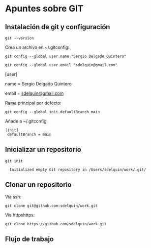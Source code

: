 # Apuntes sobre GIT

## Instalación de git y configuración

    git --version
    
Crea un archivo en ~/.gitconfig:
  
    git config --global user.name "Sergio Delgado Quintero"

    git config --global user.email "sdelquin@gmail.com"
  
  [user]
  
   name = Sergio Delgado Quintero
    
   email = sdelquin@gmail.com
    
Rama principal por defecto:

    git config --global init.defaultBranch main 
    
Añade a ~/.gitconfig:

    [init]
     defaultBranch = main
      
## Inicializar un repositorio

    git init
   
      Initialized empty Git repository in /Users/sdelquin/work/.git/
      
## Clonar un repositorio
 
Vía ssh:

    git clone git@github.com:sdelquin/work.git
  
Vía httpshttps:

    git clone https://github.com/sdelquin/work.git

## Flujo de trabajo




